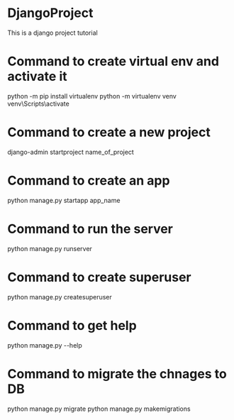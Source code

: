 # DjangoProject
This is a django project tutorial

# Command to create virtual env and activate it
python -m pip install virtualenv
python -m virtualenv venv
venv\Scripts\activate

# Command to create a new project
django-admin startproject name_of_project

# Command to create an app
python manage.py startapp app_name

# Command to run the server
python manage.py runserver

# Command to create superuser
python manage.py createsuperuser

# Command to get help
python manage.py --help

# Command to migrate the chnages to DB
python manage.py migrate
python manage.py makemigrations


